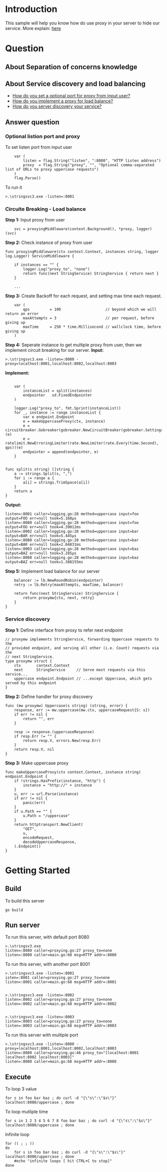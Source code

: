 # Introduction
This sample will help you know how do use proxy in your server to hide our service.
More explain: [here](https://gokit.io/examples/stringsvc.html#calling-other-services)

# Question
## About Separation of concerns knowledge

## About Service discovery and load balancing
* [How do you set a optional port for proxy from input user?](#optional-listion-port-and-proxy)
* [How do you implement a proxy for load balance?](#circuite-breaking---load-balance)
* [How do you server discovery your service?](#service-discovery)


## Answer question
### Optional listion port and proxy
To set listen port from input user
```
	var (
		listen = flag.String("listen", ":8080", "HTTP listen address")
		proxy  = flag.String("proxy", "", "Optional comma-separated list of URLs to proxy uppercase requests")
	)
	flag.Parse()
```

To run it
```
>.\stringsvc3.exe -listen=:8001
```
### Circuite Breaking - Load balance
**Step 1:** Input proxy from user
```
	svc = proxyingMiddleware(context.Background(), *proxy, logger)(svc)
```
**Step 2:** Check instance of proxy from user
```
func proxyingMiddleware(ctx context.Context, instances string, logger log.Logger) ServiceMiddleware {

	if instances == "" {
		logger.Log("proxy_to", "none")
		return func(next StringService) StringService { return next }
	}

    ...
```

**Step 3:** Create Backoff for each request, and setting max time each request.
```
	var (
		qps         = 100                    // beyond which we will return an error
		maxAttempts = 3                      // per request, before giving up
		maxTime     = 250 * time.Millisecond // wallclock time, before giving up
	)
```

**Step 4:** Seperate instance to get multiple proxy from user, then we implement circuit breaking for our server.
**Input:**
```
>.\stringsvc3.exe -listen=:8080 -proxy=localhost:8001,localhost:8002,localhost:8003
```

**Implement:**
```

	var (
		instanceList = split(instances)
		endpointer   sd.FixedEndpointer
	)

	logger.Log("proxy_to", fmt.Sprint(instanceList))
	for _, instance := range instanceList {
		var e endpoint.Endpoint
		e = makeUppercaseProxy(ctx, instance)
		e = circuitbreaker.Gobreaker(gobreaker.NewCircuitBreaker(gobreaker.Settings{}))(e)
		e = ratelimit.NewErroringLimiter(rate.NewLimiter(rate.Every(time.Second), qps))(e)
		endpointer = append(endpointer, e)
	}


func split(s string) []string {
	a := strings.Split(s, ",")
	for i := range a {
		a[i] = strings.TrimSpace(a[i])
	}
	return a
}

```

**Output:**
```
listen=:8001 caller=logging.go:28 method=uppercase input=foo output=FOO err=null took=5.168µs
listen=:8080 caller=logging.go:28 method=uppercase input=foo output=FOO err=null took=4.39012ms
listen=:8002 caller=logging.go:28 method=uppercase input=bar output=BAR err=null took=5.445µs
listen=:8080 caller=logging.go:28 method=uppercase input=bar output=BAR err=null took=2.04831ms
listen=:8003 caller=logging.go:28 method=uppercase input=baz output=BAZ err=null took=3.285µs
listen=:8080 caller=logging.go:28 method=uppercase input=baz output=BAZ err=null took=1.388155ms
```

**Step 5:** Implement load balance for our server
```
	balancer := lb.NewRoundRobin(endpointer)
	retry := lb.Retry(maxAttempts, maxTime, balancer)

	return func(next StringService) StringService {
		return proxymw{ctx, next, retry}
	}
}
```

### Service discovery
**Step 1:** Define interface from proxy to refer next endpoint
```
// proxymw implements StringService, forwarding Uppercase requests to the
// provided endpoint, and serving all other (i.e. Count) requests via the
// next StringService.
type proxymw struct {
	ctx       context.Context
	next      StringService     // Serve most requests via this service...
	uppercase endpoint.Endpoint // ...except Uppercase, which gets served by this endpoint
}
```

**Step 2:** Define handler for proxy discovery
```
func (mw proxymw) Uppercase(s string) (string, error) {
	response, err := mw.uppercase(mw.ctx, uppercaseRequest{S: s})
	if err != nil {
		return "", err
	}

	resp := response.(uppercaseResponse)
	if resp.Err != "" {
		return resp.V, errors.New(resp.Err)
	}
	return resp.V, nil
}
```

**Step 3:** Make uppercase proxy
```
func makeUppercaseProxy(ctx context.Context, instance string) endpoint.Endpoint {
	if !strings.HasPrefix(instance, "http") {
		instance = "http://" + instance
	}
	u, err := url.Parse(instance)
	if err != nil {
		panic(err)
	}
	if u.Path == "" {
		u.Path = "/uppercase"
	}
	return httptransport.NewClient(
		"GET",
		u,
		encodeRequest,
		decodeUppercaseResponse,
	).Endpoint()
}

```

# Getting Started
## Build
To build this server
```
go build
```

## Run server
To run this server, with default port 8080
```
>.\stringsv3.exe
listen=:8080 caller=proxying.go:27 proxy_to=none
listen=:8080 caller=main.go:68 msg=HTTP addr=:8080
```

To run this server, with another port 8001
```
>.\stringsvc3.exe -listen=:8001
isten=:8001 caller=proxying.go:27 proxy_to=none
listen=:8001 caller=main.go:68 msg=HTTP addr=:8001


>.\stringsvc3.exe -listen=:8002
listen=:8002 caller=proxying.go:27 proxy_to=none
listen=:8002 caller=main.go:68 msg=HTTP addr=:8002


>.\stringsvc3.exe -listen=:8003
listen=:8003 caller=proxying.go:27 proxy_to=none
listen=:8003 caller=main.go:68 msg=HTTP addr=:8003
```

To run this server with multiple port
```
>.\stringsvc3.exe -listen=:8080 -proxy=localhost:8001,localhost:8002,localhost:8003
listen=:8080 caller=proxying.go:46 proxy_to="[localhost:8001 localhost:8002 localhost:8003]"
listen=:8080 caller=main.go:68 msg=HTTP addr=:8080
```

## Execute
To loop 3 value
```
for s in foo bar baz ; do curl -d "{\"s\":\"$s\"}" localhost:8080/uppercase ; done
```

To loop mutliple time
```
for s in 1 2 3 4 5 6 7 8 foo bar baz ; do curl -d "{\"s\":\"$s\"}" localhost:8080/uppercase ; done
```

Infinite loop
```
for (( ; ; ))
do
    for s in foo bar baz ; do curl -d "{\"s\":\"$s\"}" localhost:8080/uppercase ; done
    #echo "infinite loops [ hit CTRL+C to stop]"
done
```